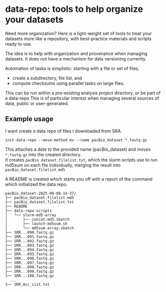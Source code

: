 # data-repo: tools to help organize your datasets
Need more organization? Here is a light-weight set of tools to treat your datasets more like a repository, with best-practice materials and scripts ready to use.

The idea is to help with organization and provenance when managing datasets.  It does not have a mechanism for data versioning currently.

Automation of tasks is simplistic: starting with a file or set of files, 
* create a subdirectory, file list, and
* compute checksums using parallel tasks on large files.

This can be run within a pre-existing analysis project directory, or be part of a data-repo This is of particular interest when managing several sources of data, 
public or user-generated.

## Example usage

I want create a data repo of files I downloaded from SRA.

```
init-data-repo --move-method mv --name pacBio_dataset *.fastq.gz
```

This attaches a date to the provided name (pacBio_dataset) and moves `*.fastq.gz` into the created directory.  
It creates `pacBio_dataset.filelist.txt`, which the slurm scripts use to run md5sum on each file individually, merging the result into `pacBio_dataset.filelist.md5` 

A README is created which starts you off with a report of the command which initialized the data repo.  
```
pacBio_dataset-2025-09-08-14-37/
├── pacBio_dataset.filelist.md5
├── pacBio_dataset.filelist.txt
├── README
├── data-repo-scripts
│   └── slurm-md5-array
│       ├── concat-md5.sbatch
│       ├── launch-md5sum.sh
│       └── md5sum-array.sbatch
├── SRR...090.fastq.gz
├── SRR...091.fastq.gz
├── SRR...092.fastq.gz
├── SRR...093.fastq.gz
├── SRR...094.fastq.gz
├── SRR...095.fastq.gz
├── SRR...096.fastq.gz
├── SRR...097.fastq.gz
├── SRR...098.fastq.gz
├── SRR...099.fastq.gz
├── SRR...100.fastq.gz
  ...
├── SRR_Acc_List.txt

```
